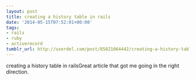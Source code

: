 ```yaml
---
layout: post
title: creating a history table in rails
date: '2014-05-15T07:52:01+00:00'
tags:
- rails
- ruby
- activerecord
tumblr_url: http://userdel.com/post/85821064442/creating-a-history-table-in-rails
---
```

creating a history table in railsGreat article that got me going in the right direction.
